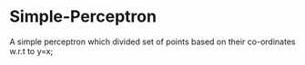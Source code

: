 # Simple-Perceptron
A simple perceptron which divided set of points based on their co-ordinates w.r.t to y=x;
